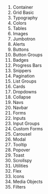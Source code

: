 1. Container
2. Grid Basic
3. Typography
4. Colors
5. Tables
6. Images
7. Jumbotron
8. Alerts
9. Buttons
10. Button Groups
11. Badges
12. Progress Bars
13. Snippers
14. Pagination
15.  List Groups
16. Cards
17. Dropdowns
18. Collapse
19. Navs
20. Navbar
21. Forms
22. Inputs
23. Input Groups
24. Custom Forms
25. Carousel
26. Modal
27. Tooltip
28. Popover
29. Toast
30. Scrollspy
31. Utilities
32. Flex
33. Icons
34. Media Objects
35. Filters